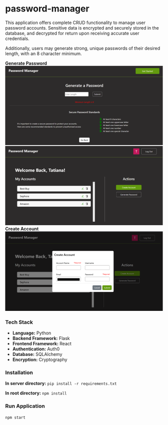 # password-manager
This application offers complete CRUD functionality to manage user password accounts. Sensitive data is encrypted and securely stored in the database, and decrypted for return upon receiving accurate user credentials. 

Additionally, users may generate strong, unique passwords of their desired length, with an 8 character minimum.

**Generate Password**
![generate-password](./client/assets/generate-password.png)
![show-accounts](./client/assets/show-accounts.png)
**Create Account**
![create-account](./client/assets/create-account.png)

### Tech Stack
- **Language:** Python
- **Backend Framework:** Flask
- **Frontend Framework:** React
- **Authentication:** Auth0
- **Database:** SQLAlchemy
- **Encryption:** Cryptography

### Installation
**In server directory:** 
`pip install -r requirements.txt`

**In root directory:**
`npm install`

### Run Application
`npm start`
